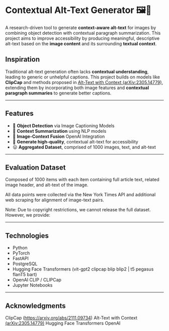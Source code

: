 # Contextual Alt-Text Generator 🖼️📝

A research-driven tool to generate **context-aware alt-text** for images by combining object detection with contextual paragraph summarization. This project aims to improve accessibility by producing meaningful, descriptive alt-text based on the **image content** and its surrounding **textual context**.

## Inspiration

Traditional alt-text generation often lacks **contextual understanding**, leading to generic or unhelpful captions. This project builds on models like **ClipCap** and methods proposed in [Alt-Text with Context (arXiv:2305.14779)](https://arxiv.org/abs/2305.14779), extending them by incorporating both image features and **contextual paragraph summaries** to generate better captions.

---

## Features

- 📸 **Object Detection** via Image Captioning Models
- 🧠 **Context Summarization** using NLP models
- 🔗 **Image-Context Fusion** OpenAI Integration
- 🧾 **Generate high-quality**, contextual alt-text for accessibility
- 😛 **Aggregated Dataset**, comprised of 1000 images, text, and alt-text

---
## Evaluation Dataset

Composed of 1000 items with each item containing full article text, related image header, and alt-text of the image.

All data points were collected via the New York Times API and additional web scraping for alignment of image-text pairs.

Note: Due to copyright restrictions, we cannot release the full dataset. However, we provide:

---

## Technologies

- Python
- PyTorch
- FastAPI
- PostgreSQL
- Hugging Face Transformers (vit-gpt2	clipcap	blip	blip2 | t5 pegasus flanT5 bart)
- OpenAI CLIP / CLIPCap
- Jupyter Notebooks 

---

## Acknowledgments

ClipCap (https://arxiv.org/abs/2111.09734)
Alt-Text with Context [(arXiv:2305.14779)](https://arxiv.org/abs/2305.14779)
Hugging Face Transformers
OpenAI 
